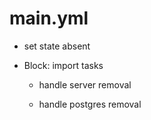 



# main.yml


* set state absent

* Block: import tasks

    * handle server removal

    * handle postgres removal